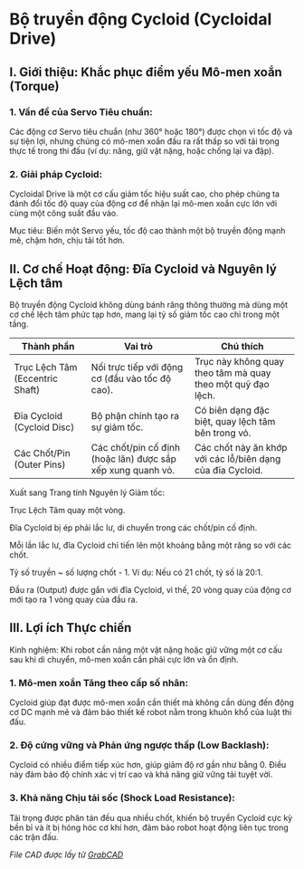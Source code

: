 # Bộ truyền động Cycloid (Cycloidal Drive)
## I. Giới thiệu: Khắc phục điểm yếu Mô-men xoắn (Torque)
### 1. Vấn đề của Servo Tiêu chuẩn:

Các động cơ Servo tiêu chuẩn (như 360° hoặc 180°) được chọn vì tốc độ và sự tiện lợi, nhưng chúng có mô-men xoắn đầu ra rất thấp so với tải trọng thực tế trong thi đấu (ví dụ: nâng, giữ vật nặng, hoặc chống lại va đập).

### 2. Giải pháp Cycloid:

Cycloidal Drive là một cơ cấu giảm tốc hiệu suất cao, cho phép chúng ta đánh đổi tốc độ quay của động cơ để nhận lại mô-men xoắn cực lớn với cùng một công suất đầu vào.

Mục tiêu: Biến một Servo yếu, tốc độ cao thành một bộ truyền động mạnh mẽ, chậm hơn, chịu tải tốt hơn.

## II. Cơ chế Hoạt động: Đĩa Cycloid và Nguyên lý Lệch tâm
Bộ truyền động Cycloid không dùng bánh răng thông thường mà dùng một cơ chế lệch tâm phức tạp hơn, mang lại tỷ số giảm tốc cao chỉ trong một tầng.

| Thành phần | Vai trò | Chú thích |
| ---------- |--------- |---------- |
| Trục Lệch Tâm (Eccentric Shaft) | Nối trực tiếp với động cơ (đầu vào tốc độ cao). | Trục này không quay theo tâm mà quay theo một quỹ đạo lệch. |
| Đĩa Cycloid (Cycloid Disc) | Bộ phận chính tạo ra sự giảm tốc. | Có biên dạng đặc biệt, quay lệch tâm bên trong vỏ. |
| Các Chốt/Pin (Outer Pins) | Các chốt/pin cố định (hoặc lăn) được sắp xếp xung quanh vỏ. | Các chốt này ăn khớp với các lỗ/biên dạng của đĩa Cycloid. |

Xuất sang Trang tính
Nguyên lý Giảm tốc:

Trục Lệch Tâm quay một vòng.

Đĩa Cycloid bị ép phải lắc lư, di chuyển trong các chốt/pin cố định.

Mỗi lần lắc lư, đĩa Cycloid chỉ tiến lên một khoảng bằng một răng so với các chốt.

Tỷ số truyền ~ số lượng chốt - 1. Ví dụ: Nếu có 21 chốt, tỷ số là 20:1.

Đầu ra (Output) được gắn với đĩa Cycloid, vì thế, 20 vòng quay của động cơ mới tạo ra 1 vòng quay của đầu ra.

## III. Lợi ích Thực chiến
Kinh nghiệm: Khi robot cần nâng một vật nặng hoặc giữ vững một cơ cấu sau khi di chuyển, mô-men xoắn cần phải cực lớn và ổn định.
### 1. Mô-men xoắn Tăng theo cấp số nhân:
Cycloid giúp đạt được mô-men xoắn cần thiết mà không cần dùng đến động cơ DC mạnh mẽ và đảm bảo thiết kế robot nằm trong khuôn khổ của luật thi đấu.

### 2. Độ cứng vững và Phản ứng ngược thấp (Low Backlash):
Cycloid có nhiều điểm tiếp xúc hơn, giúp giảm độ rơ gần như bằng 0. Điều này đảm bảo độ chính xác vị trí cao và khả năng giữ vững tải tuyệt vời.

### 3. Khả năng Chịu tải sốc (Shock Load Resistance):
Tải trọng được phân tán đều qua nhiều chốt, khiến bộ truyền Cycloid cực kỳ bền bỉ và ít bị hỏng hóc cơ khí hơn, đảm bảo robot hoạt động liên tục trong các trận đấu.

*File CAD được lấy từ [GrabCAD](https://grabcad.com/library/cycloidal-drive)*
